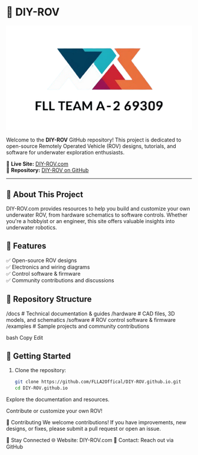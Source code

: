 # 🌊 DIY-ROV  

![DIY-ROV Logo](69309logo.png)  

Welcome to the **DIY-ROV** GitHub repository! This project is dedicated to open-source Remotely Operated Vehicle (ROV) designs, tutorials, and software for underwater exploration enthusiasts.  

🔗 **Live Site:** [DIY-ROV.com](https://diy-rov.com)  
📂 **Repository:** [DIY-ROV on GitHub](https://github.com/FLLA2Offical/DIY-ROV.github.io/tree/main)  

---

## 🚀 About This Project  

DIY-ROV.com provides resources to help you build and customize your own underwater ROV, from hardware schematics to software controls. Whether you're a hobbyist or an engineer, this site offers valuable insights into underwater robotics.  

## 🔧 Features  
✅ Open-source ROV designs  
✅ Electronics and wiring diagrams  
✅ Control software & firmware  
✅ Community contributions and discussions  

## 📂 Repository Structure  
/docs # Technical documentation & guides
/hardware # CAD files, 3D models, and schematics
/software # ROV control software & firmware
/examples # Sample projects and community contributions

bash
Copy
Edit

## 📜 Getting Started  
1. Clone the repository:  
   ```bash
   git clone https://github.com/FLLA2Offical/DIY-ROV.github.io.git
   cd DIY-ROV.github.io
Explore the documentation and resources.

Contribute or customize your own ROV!

🤝 Contributing
We welcome contributions! If you have improvements, new designs, or fixes, please submit a pull request or open an issue.

📢 Stay Connected
🌐 Website: DIY-ROV.com
📧 Contact: Reach out via GitHub
